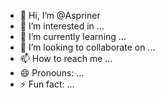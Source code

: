 - 👋 Hi, I’m @Aspriner
- 👀 I’m interested in ...
- 🌱 I’m currently learning ...
- 💞️ I’m looking to collaborate on ...
- 📫 How to reach me ...
- 😄 Pronouns: ...
- ⚡ Fun fact: ...

<!---
Aspriner/Aspriner is a ✨ special ✨ repository because its `README.md` (this file) appears on your GitHub profile.
You can click the Preview link to take a look at your changes.
--->
